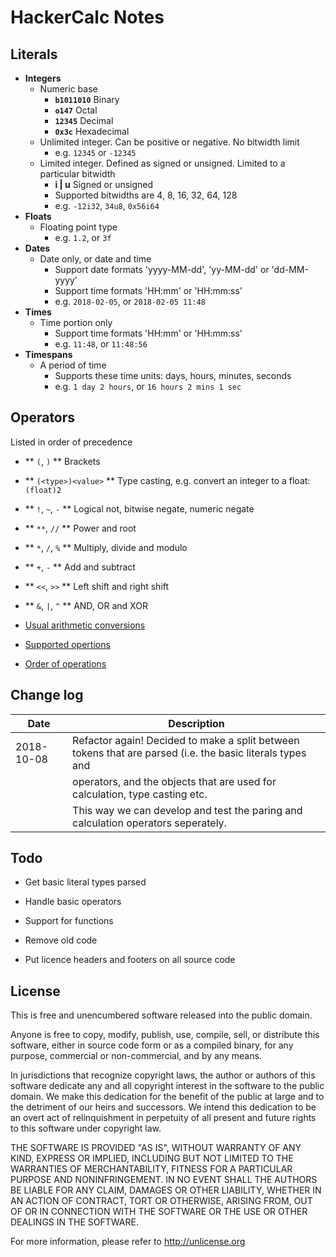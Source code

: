 HackerCalc Notes
================

Literals
-------------

 * **Integers**  
   * Numeric base
     * **``b1011010``**       Binary
     * **``o147``**           Octal
     * **``12345``**          Decimal
     * **``0x3c``**           Hexadecimal
   * Unlimited integer. Can be positive or negative. No bitwidth limit
     * e.g. ``12345`` or ``-12345``
   * Limited integer. Defined as signed or unsigned. Limited to a particular bitwidth
     * **i | u**          Signed or unsigned
     * Supported bitwidths are 4, 8, 16, 32, 64, 128
     * e.g. ``-12i32``, ``34u8``, ``0x56i64``
 * **Floats**
   * Floating point type
     * e.g. ``1.2``, or ``3f``
 * **Dates**
   * Date only, or date and time
     * Support date formats 'yyyy-MM-dd', 'yy-MM-dd' or 'dd-MM-yyyy'
     * Support time formats 'HH:mm' or 'HH:mm:ss'
     * e.g. ``2018-02-05``, or ``2018-02-05 11:48``
 * **Times**
   * Time portion only
     * Support time formats 'HH:mm' or 'HH:mm:ss'
     * e.g. ``11:48``, or ``11:48:56``
 * **Timespans**
   * A period of time
     * Supports these time units: days, hours, minutes, seconds
     * e.g. ``1 day 2 hours``, or ``16 hours 2 mins 1 sec``

Operators 
---------
Listed in order of precedence

 * ** ``(``, ``)`` ** Brackets
 * ** ``(<type>)<value>`` ** Type casting, e.g. convert an integer to a float: ``(float)2``
 * ** ``!``, ``~``, ``-`` ** Logical not, bitwise negate, numeric negate
 * ** <code>&ast;&ast;</code>, ``//`` ** Power and root
 * ** ``*``, ``/``, ``%`` ** Multiply, divide and modulo
 * ** ``+``, ``-`` ** Add and subtract
 * ** ``<<``, ``>>`` ** Left shift and right shift
 * ** ``&``, ``|``, ``^`` ** AND, OR and XOR

 * [Usual arithmetic conversions](http://c0x.coding-guidelines.com/6.3.1.8.html)
 * [Supported opertions](http://en.cppreference.com/w/cpp/language/operator_arithmetic)
 * [Order of operations](http://en.cppreference.com/w/cpp/language/operator_precedence)

Change log
----------

| Date       | Description                                                                                                  |
|------------|--------------------------------------------------------------------------------------------------------------|
| 2018-10-08 | Refactor again! Decided to make a split between tokens that are parsed (i.e. the basic literals types and    |
|            | operators, and the objects that are used for calculation, type casting etc.                                  |
|            | This way we can develop and test the paring and calculation operators seperately.                            |

Todo
----

* Get basic literal types parsed
* Handle basic operators
* Support for functions
* Remove old code

* Put licence headers and footers on all source code


License
-------

This is free and unencumbered software released into the public domain.

Anyone is free to copy, modify, publish, use, compile, sell, or
distribute this software, either in source code form or as a compiled
binary, for any purpose, commercial or non-commercial, and by any
means.

In jurisdictions that recognize copyright laws, the author or authors
of this software dedicate any and all copyright interest in the
software to the public domain. We make this dedication for the benefit
of the public at large and to the detriment of our heirs and
successors. We intend this dedication to be an overt act of
relinquishment in perpetuity of all present and future rights to this
software under copyright law.

THE SOFTWARE IS PROVIDED "AS IS", WITHOUT WARRANTY OF ANY KIND,
EXPRESS OR IMPLIED, INCLUDING BUT NOT LIMITED TO THE WARRANTIES OF
MERCHANTABILITY, FITNESS FOR A PARTICULAR PURPOSE AND NONINFRINGEMENT.
IN NO EVENT SHALL THE AUTHORS BE LIABLE FOR ANY CLAIM, DAMAGES OR
OTHER LIABILITY, WHETHER IN AN ACTION OF CONTRACT, TORT OR OTHERWISE,
ARISING FROM, OUT OF OR IN CONNECTION WITH THE SOFTWARE OR THE USE OR
OTHER DEALINGS IN THE SOFTWARE.

For more information, please refer to <http://unlicense.org>

